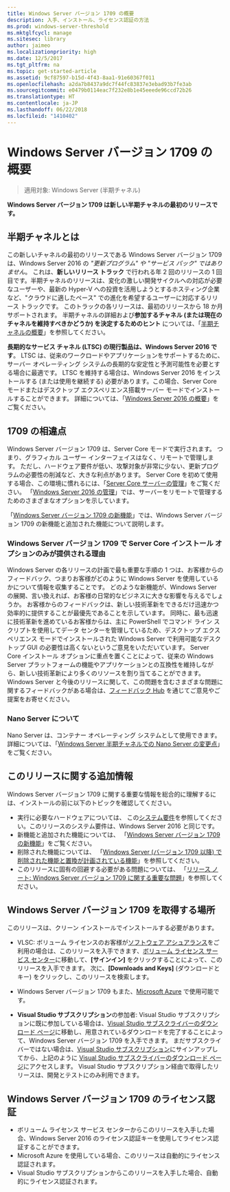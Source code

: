 ```yaml
---
title: Windows Server バージョン 1709 の概要
description: 入手、インストール、ライセンス認証の方法
ms.prod: windows-server-threshold
ms.mktglfcycl: manage
ms.sitesec: library
author: jaimeo
ms.localizationpriority: high
ms.date: 12/5/2017
ms.tgt_pltfrm: na
ms.topic: get-started-article
ms.assetid: 9cf87597-b15d-4f43-8aa1-91e60367f011
ms.openlocfilehash: a2da7b8437a9dc7f44fc83837e3ebad93b7fe3ab
ms.sourcegitcommit: e0479b0114eac7f232e8b1e45eeede96ccd72b26
ms.translationtype: HT
ms.contentlocale: ja-JP
ms.lasthandoff: 06/22/2018
ms.locfileid: "1410402"
---
```

# <a name="introducing-windows-server-version-1709"></a>Windows Server バージョン 1709 の概要

>適用対象: Windows Server (半期チャネル)

**Windows Server バージョン 1709 は新しい半期チャネルの最初のリリースです。** 

## <a name="what-the-semi-annual-channel-is--and-isnt"></a>半期チャネルとは
この新しいチャネルの最初のリリースである Windows Server バージョン 1709 は、Windows Server 2016 の *"更新プログラム" や "サービス パック" ではありません*。 これは、**新しいリリース トラック** で行われる年 2 回のリリースの 1 回目です。半期チャネルのリリースは、変化の激しい開発サイクルへの対応が必要なユーザーや、最新の Hyper-V への投資を活用しようとするホスティング企業など、"クラウドに適したペース" での進化を希望するユーザーに対応するリリース トラックです。 このトラックの各リリースは、最初のリリースから 18 か月サポートされます。 半期チャネルの詳細および**参加するチャネル (または現在のチャネルを維持すべきかどうか) を決定するためのヒント** については、「[半期チャネルの概要](semi-annual-channel-overview.md)」を参照してください。


**長期的なサービス チャネル (LTSC) の現行製品は、Windows Server 2016 です**。 LTSC は、従来のワークロードやアプリケーションをサポートするために、サーバー オペレーティング システムの長期的な安定性と予測可能性を必要とする場合に最適です。 LTSC を維持する場合は、Windows Server 2016 をインストールする (または使用を継続する) 必要があります。この場合、Server Core モードまたはデスクトップ エクスペリエンス搭載サーバー モードでインストールすることができます。 詳細については、「[Windows Server 2016 の概要](https://docs.microsoft.com/windows-server/get-started/server-basics)」をご覧ください。


## <a name="whats-different-about-1709"></a>1709 の相違点

Windows Server バージョン 1709 は、Server Core モードで実行されます。 つまり、グラフィカル ユーザー インターフェイスはなく、リモートで管理します。 ただし、ハードウェア要件が低い、攻撃対象が非常に少ない、更新プログラムの必要性の削減など、大きな利点があります。 Server Core を初めて使用する場合、この環境に慣れるには、「[Server Core サーバーの管理](../administration/server-core/server-core-manage.md)」をご覧ください。 「[Windows Server 2016 の管理](../administration/manage-windows-server.md)」では、サーバーをリモートで管理するためのさまざまなオプションを示しています。

「[Windows Server バージョン 1709 の新機能](whats-new-in-windows-server-1709.md)」では、Windows Server バージョン 1709 の新機能と追加された機能について説明します。

### <a name="why-does-windows-server-version-1709-offer-only-the-server-core-installation-option"></a>Windows Server バージョン 1709 で Server Core インストール オプションのみが提供される理由
Windows Server の各リリースの計画で最も重要な手順の 1 つは、お客様からのフィードバック、つまりお客様がどのように Windows Server を使用しているかについて情報を収集することです。 どのような新機能が、Windows Server の展開、言い換えれば、お客様の日常的なビジネスに大きな影響を与えるでしょうか。 お客様からのフィードバックは、新しい技術革新をできるだけ迅速かつ効率的に提供することが最優先であることを示しています。 同時に、最も迅速に技術革新を進めているお客様からは、主に PowerShell でコマンド ライン スクリプトを使用してデータ センターを管理しているため、デスクトップ エクスペリエンス モードでインストールされた Windows Server で利用可能なデスクトップ GUI の必要性は高くないというご意見をいただいています。 Server Core インストール オプションに重点を置くことによって、従来の Windows Server プラットフォームの機能やアプリケーションとの互換性を維持しながら、新しい技術革新により多くのリソースを割り当てることができます。 Windows Server と今後のリリースに関して、この問題を含むさまざまな問題に関するフィードバックがある場合は、[フィードバック Hub](https://support.microsoft.com/help/4021566/windows-10-send-feedback-to-microsoft-with-feedback-hub-app) を通じてご意見やご提案をお寄せください。


### <a name="what-about-nano-server"></a>Nano Server について
Nano Server は、コンテナー オペレーティング システムとして使用できます。 詳細については、「[Windows Server 半期チャネルでの Nano Server の変更点](nano-in-semi-annual-channel.md)」をご覧ください。

## <a name="additional-information-about-this-release"></a>このリリースに関する追加情報
Windows Server バージョン 1709 に関する重要な情報を総合的に理解するには、インストールの前に以下のトピックを確認してください。

- 実行に必要なハードウェアについては、 この[システム要件](system-requirements.md)を参照してください。このリリースのシステム要件は、Windows Server 2016 と同じです。
- 新機能と追加された機能については、 「[Windows Server バージョン 1709 の新機能](whats-new-in-windows-server-1709.md)」をご覧ください。
- 削除された機能については、 「[Windows Server (バージョン 1709 以降) で削除された機能と置換が計画されている機能](Removed-Features-1709.md)」を参照してください。
- このリリースに固有の回避する必要がある問題については、 「[リリース ノート: Windows Server バージョン 1709 に関する重要な問題](server-1709-relnotes.md)」を参照してください。


## <a name="where-to-obtain-windows-server-version-1709"></a>Windows Server バージョン 1709 を取得する場所

このリリースは、クリーン インストールでインストールする必要があります。

- VLSC: ボリューム ライセンスのお客様が[ソフトウェア アシュアランス](https://www.microsoft.com/en-us/licensing/licensing-programs/software-assurance-default.aspx)をご利用の場合は、このリリースを入手できます、[ボリューム ライセンス サービス センター](https://www.microsoft.com/Licensing/servicecenter/default.aspx)に移動して、**[サインイン]** をクリックすることによって、このリリースを入手できます。 次に、**[Downloads and Keys]** (ダウンロードとキー) をクリックし、このリリースを検索します。 

- Windows Server バージョン 1709 もまた、[Microsoft Azure](https://azuremarketplace.microsoft.com/en-us/marketplace/apps/Microsoft.WindowsServer?tab=Overview) で使用可能です。

- **Visual Studio サブスクリプション**の参加者: Visual Studio サブスクリプションに既に参加している場合は、[Visual Studio サブスクライバーのダウンロード ページ](https://my.visualstudio.com/downloads?pid=2347)に移動し、用意されているダウンロードを完了することによって、Windows Server バージョン 1709 を入手できます。 まだサブスクライバーではない場合は、[Visual Studio サブスクリプション](https://www.visualstudio.com/subscriptions/)にサインアップしてから、上記のように [Visual Studio サブスクライバーのダウンロード ページ](https://my.visualstudio.com/downloads?pid=2347)にアクセスします。 Visual Studio サブスクリプション経由で取得したリリースは、開発とテストにのみ利用できます。




## <a name="activating-windows-server-version-1709"></a>Windows Server バージョン 1709 のライセンス認証

- ボリューム ライセンス サービス センターからこのリリースを入手した場合、Windows Server 2016 のライセンス認証キーを使用してライセンス認証することができます。
- Microsoft Azure を使用している場合、このリリースは自動的にライセンス認証されます。
- Visual Studio サブスクリプションからこのリリースを入手した場合、自動的にライセンス認証されます。